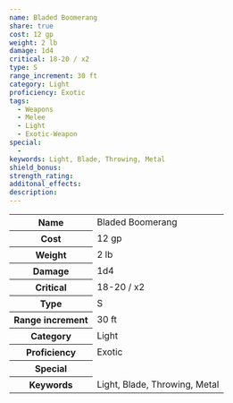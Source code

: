 ```yaml
---
name: Bladed Boomerang
share: true
cost: 12 gp
weight: 2 lb
damage: 1d4
critical: 18-20 / x2
type: S
range_increment: 30 ft
category: Light
proficiency: Exotic
tags:
  - Weapons
  - Melee
  - Light
  - Exotic-Weapon
special:
  - 
keywords: Light, Blade, Throwing, Metal
shield_bonus: 
strength_rating: 
additonal_effects: 
description: 
---
```

<p><span dir="ltr" style="overflow-x: auto;"><table><tbody><tr><th dir="ltr">Name</th><td dir="ltr">Bladed Boomerang</td></tr><tr><th dir="ltr">Cost</th><td dir="ltr">12 gp</td></tr><tr><th dir="ltr">Weight</th><td dir="ltr">2 lb</td></tr><tr><th dir="ltr">Damage</th><td dir="ltr">1d4</td></tr><tr><th dir="ltr">Critical</th><td dir="ltr">18-20 / x2</td></tr><tr><th dir="ltr">Type</th><td dir="ltr">S</td></tr><tr><th dir="ltr">Range increment</th><td dir="ltr">30 ft</td></tr><tr><th dir="ltr">Category</th><td dir="ltr">Light</td></tr><tr><th dir="ltr">Proficiency</th><td dir="ltr">Exotic</td></tr><tr><th dir="ltr">Special</th><td dir="auto"></td></tr><tr><th dir="ltr">Keywords</th><td dir="ltr">Light, Blade, Throwing, Metal</td></tr></tbody></table></span></p>